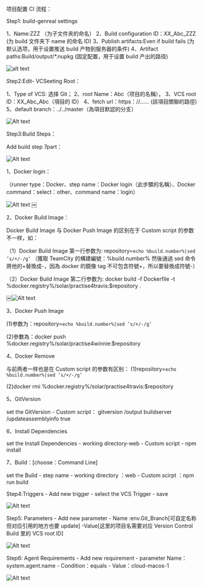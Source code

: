 项目配置 CI 流程：

Step1: build-genreal settings

1、Name:ZZZ （为子文件夹的命名）
2、Build configuration ID：XX_Abc_ZZZ (为 build 文件夹下 name 的命名 ID)
3、Publish artifacts:Even if build fails (为默认选项，用于设置推送 build 产物到服务器的条件)
4、Artifact paths:Build/output/\*.nupkg (固定配置，用于设置 build 产出的路径)

![alt text](https://github.com/WINNIE779/studyNote/blob/add-study-note/Pasted%20Graphic%202.png)

Step2:Edit- VCSeeting Root：

1、Type of VCS: 选择 Git；
2、root Name：Abc（项目的名稱），
3、VCS root ID：XX_Abc_Abc（項目的 ID）
4、fetch url：https：//…… (該項目關聯的路徑)
5、default branch：../../master（為項目默認的分支）

![Alt text](<Edit VCS Root.png>)

Step3:Build Steps：

Add build step 7part：

![Alt text](<Pasted Graphic 10.jpg>)

1、Docker login：

（runner type：Docker、step name：Docker login（此步驟的名稱）、Docker command：select：other、command name：login）

![Alt text](<Docker login 19.png>)
￼

2、Docker Build Image：

Docker Build Image 与 Docker Push Image 的区别在于 Custom script 的参数不一样，如：

（1）Docker Build Image 第一行参数为:
repository=`echo %build.number%|sed ’s/+/-/g’`
（獲取 TeamCity 的構建編號：%build.number% 然後通過 sed 命令將他的+替換成-，因為 docker 的鏡像 tag 不可包含符號+，所以要替換成符號-）

（2）Docker Build Image 第二行参数为:
docker build -f Dockerfile -t %docker.registry%/solar/practise4travis:$repository .

￼![Alt text](<Buid Step (2 of 7) Dockor Build imago.jpg>)

3、Docker Push Image

(1)参数为：repository=`echo %build.number%|sed ’s/+/-/g’`

(2)參數為：docker push %docker.registry%/solar/practise4winnie:$repository

4、Docker Remove

与前两者一样也是在 Custom script 的参数有区别：
(1)repository=`echo %build.number%|sed ’s/+/-/g’`

(2)docker rmi %docker.registry%/solar/practise4travis:$repository

5、GitVersion

set the GitVersion - Custom script：
gitversion /output buildserver /updateassemblyinfo true

6、Install Dependencies

set the Install Dependencies - working directory-web - Custom script - npm install

7、Build：[choose：Command Line]

set the Build - step name - working directory ：web - Custom scirpt ：npm run build

Step4:Triggers - Add new trigger - select the VCS Trigger - save

![Alt text](<m Bulld.jpg>)

Step5: Parameters - Add new parameter - Name :env.Git_Branch[可自定名称 但对应引用的地方也要 update] -Value[这里的项目名需要对应 Version Control Build 里的 VCS root ID]

![Alt text](<Pasted Graphic 9.jpg>)

Step6: Agent Requirements - Add new requirement - parameter Name：system.agent.name - Condition：equals - Value：cloud-macos-1

![Alt text](<Explicit Requirements.jpg>)
